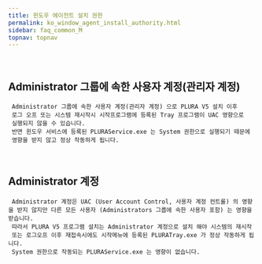 ```yaml
---
title: 윈도우 에이전트 설치 권한
permalink: ko_window_agent_install_authority.html
sidebar: faq_common_M
topnav: topnav
---
```


<br />

## Administrator 그룹에 속한 사용자 계정(관리자 계정)

     Administrator 그룹에 속한 사용자 계정(관리자 계정) 으로 PLURA V5 설치 이후 
     로그 오프 또는 시스템 재시작시 시작프로그램에 등록된 Tray 프로그램이 UAC 영향으로 
     실행되지 않을 수 있습니다.
     반면 윈도우 서비스에 등록된 PLURAService.exe 는 System 권한으로 실행되기 때문에 
     영향을 받지 않고 정상 작동하게 됩니다.

<br />

## Administrator 계정

     Administrator 계정은 UAC (User Account Control, 사용자 계정 컨트롤) 의 영향을 받지 않지만 다른 모든 사용자 (Administrators 그룹에 속한 사용자 포함) 는 영향을 받습니다. 
     따라서 PLURA V5 프로그램 설치는 Administrator 계정으로 설치 해야 시스템의 재시작 
     또는 로그오프 이후 재접속시에도 시작메뉴에 등록된 PLURATray.exe 가 정상 작동하게 됩니다. 
     System 권한으로 작동되는 PLURAService.exe 는 영향이 없습니다.